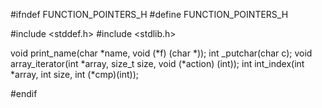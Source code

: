 #ifndef FUNCTION_POINTERS_H
#define FUNCTION_POINTERS_H

#include <stddef.h>
#include <stdlib.h>

void print_name(char *name, void (*f) (char *));
int _putchar(char c);
void array_iterator(int *array, size_t size, void (*action) (int));
int int_index(int *array, int size, int (*cmp)(int));

#endif

